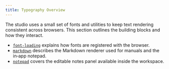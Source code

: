 ```yaml
---
title: Typography Overview
---
```


The studio uses a small set of fonts and utilities to keep text rendering
consistent across browsers. This section outlines the building blocks and how
they interact.

- [`font-loading`](font-loading.md) explains how fonts are registered with the
  browser.
- [`markdown`](markdown.md) describes the Markdown renderer used for manuals and
  the in‑app notepad.
- [`notepad`](notepad.md) covers the editable notes panel available inside the
  workspace.

